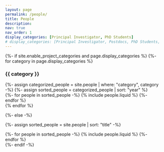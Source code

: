 ```yaml
---
layout: page
permalink: /people/
title: People
description: 
nav: true
nav_order: 1
display_categories: [Principal Investigator, PhD Students]
# display_categories: [Principal Investigator, Postdocs, PhD Students, Master's Students, Undergraduates, Visiting Students, Alumni]
---
```


<!-- pages/people.md -->
<div class="people">
{%- if site.enable_project_categories and page.display_categories %}
  <!-- Display categorized people -->
  {%- for category in page.display_categories %}
  <h3 class="category">{{ category }}</h3>
  {%- assign categorized_people = site.people | where: "category", category -%}
  {%- assign sorted_people = categorized_people | sort: "year" %}
  <!-- Generate cards for each people -->
  <div class="row">
    {%- for people in sorted_people -%}
      {% include people.liquid %}
    {%- endfor %}
  </div>
  {% endfor %}

{%- else -%}
<!-- Display people without categories -->
  {%- assign sorted_people = site.people | sort: "title" -%}
  <!-- Generate cards for each people -->
  <div class="row">
    {%- for people in sorted_people -%}
      {% include people.liquid %}
    {%- endfor %}
  </div>
{%- endif -%}
</div>
